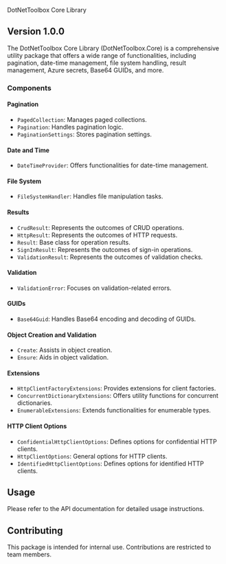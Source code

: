
 DotNetToolbox Core Library

## Version 1.0.0

The DotNetToolbox Core Library (DotNetToolbox.Core) is a comprehensive utility package that offers a wide range of functionalities, including pagination, date-time management, file system handling, result management, Azure secrets, Base64 GUIDs, and more.

### Components

#### Pagination

- `PagedCollection`: Manages paged collections.
- `Pagination`: Handles pagination logic.
- `PaginationSettings`: Stores pagination settings.

#### Date and Time

- `DateTimeProvider`: Offers functionalities for date-time management.

#### File System

- `FileSystemHandler`: Handles file manipulation tasks.

#### Results

- `CrudResult`: Represents the outcomes of CRUD operations.
- `HttpResult`: Represents the outcomes of HTTP requests.
- `Result`: Base class for operation results.
- `SignInResult`: Represents the outcomes of sign-in operations.
- `ValidationResult`: Represents the outcomes of validation checks.

#### Validation

- `ValidationError`: Focuses on validation-related errors.

#### GUIDs

- `Base64Guid`: Handles Base64 encoding and decoding of GUIDs.

#### Object Creation and Validation

- `Create`: Assists in object creation.
- `Ensure`: Aids in object validation.

#### Extensions

- `HttpClientFactoryExtensions`: Provides extensions for client factories.
- `ConcurrentDictionaryExtensions`: Offers utility functions for concurrent dictionaries.
- `EnumerableExtensions`: Extends functionalities for enumerable types.

#### HTTP Client Options

- `ConfidentialHttpClientOptions`: Defines options for confidential HTTP clients.
- `HttpClientOptions`: General options for HTTP clients.
- `IdentifiedHttpClientOptions`: Defines options for identified HTTP clients.

## Usage

Please refer to the API documentation for detailed usage instructions.

## Contributing

This package is intended for internal use. Contributions are restricted to team members.
